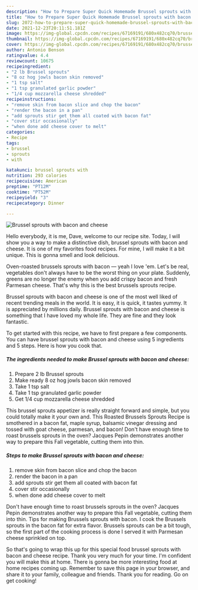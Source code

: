```yaml
---
description: "How to Prepare Super Quick Homemade Brussel sprouts with bacon and cheese"
title: "How to Prepare Super Quick Homemade Brussel sprouts with bacon and cheese"
slug: 2072-how-to-prepare-super-quick-homemade-brussel-sprouts-with-bacon-and-cheese
date: 2021-12-23T20:11:51.181Z
image: https://img-global.cpcdn.com/recipes/67169191/680x482cq70/brussel-sprouts-with-bacon-and-cheese-recipe-main-photo.jpg
thumbnail: https://img-global.cpcdn.com/recipes/67169191/680x482cq70/brussel-sprouts-with-bacon-and-cheese-recipe-main-photo.jpg
cover: https://img-global.cpcdn.com/recipes/67169191/680x482cq70/brussel-sprouts-with-bacon-and-cheese-recipe-main-photo.jpg
author: Antonio Benson
ratingvalue: 4.4
reviewcount: 10675
recipeingredient:
- "2 lb Brussel sprouts"
- "8 oz hog jowls bacon skin removed"
- "1 tsp salt"
- "1 tsp granulated garlic powder"
- "1/4 cup mozzarella cheese shredded"
recipeinstructions:
- "remove skin from bacon slice and chop the bacon"
- "render the bacon in a pan"
- "add sprouts stir get them all coated with bacon fat"
- "cover stir occasionally"
- "when done add cheese cover to melt"
categories:
- Recipe
tags:
- brussel
- sprouts
- with

katakunci: brussel sprouts with 
nutrition: 293 calories
recipecuisine: American
preptime: "PT12M"
cooktime: "PT52M"
recipeyield: "3"
recipecategory: Dinner

---
```



![Brussel sprouts with bacon and cheese](https://img-global.cpcdn.com/recipes/67169191/680x482cq70/brussel-sprouts-with-bacon-and-cheese-recipe-main-photo.jpg)

Hello everybody, it is me, Dave, welcome to our recipe site. Today, I will show you a way to make a distinctive dish, brussel sprouts with bacon and cheese. It is one of my favorites food recipes. For mine, I will make it a bit unique. This is gonna smell and look delicious.

Oven-roasted brussels sprouts with bacon — yeah I love &#39;em. Let&#39;s be real, vegetables don&#39;t always have to be the worst thing on your plate. Suddenly, greens are no longer the enemy when you add crispy bacon and fresh Parmesan cheese. That&#39;s why this is the best brussels sprouts recipe.

Brussel sprouts with bacon and cheese is one of the most well liked of recent trending meals in the world. It is easy, it is quick, it tastes yummy. It is appreciated by millions daily. Brussel sprouts with bacon and cheese is something that I have loved my whole life. They are fine and they look fantastic.


To get started with this recipe, we have to first prepare a few components. You can have brussel sprouts with bacon and cheese using 5 ingredients and 5 steps. Here is how you cook that.

<!--inarticleads1-->

##### The ingredients needed to make Brussel sprouts with bacon and cheese:

1. Prepare 2 lb Brussel sprouts
1. Make ready 8 oz hog jowls bacon skin removed
1. Take 1 tsp salt
1. Take 1 tsp granulated garlic powder
1. Get 1/4 cup mozzarella cheese shredded


This brussel sprouts appetizer is really straight forward and simple, but you could totally make it your own and. This Roasted Brussels Sprouts Recipe is smothered in a bacon fat, maple syrup, balsamic vinegar dressing and tossed with goat cheese, parmesan, and bacon! Don&#39;t have enough time to roast brussels sprouts in the oven? Jacques Pepin demonstrates another way to prepare this Fall vegetable, cutting them into thin. 

<!--inarticleads2-->

##### Steps to make Brussel sprouts with bacon and cheese:

1. remove skin from bacon slice and chop the bacon
1. render the bacon in a pan
1. add sprouts stir get them all coated with bacon fat
1. cover stir occasionally
1. when done add cheese cover to melt


Don&#39;t have enough time to roast brussels sprouts in the oven? Jacques Pepin demonstrates another way to prepare this Fall vegetable, cutting them into thin. Tips for making Brussels sprouts with bacon. I cook the Brussels sprouts in the bacon fat for extra flavor. Brussels sprouts can be a bit tough, so the first part of the cooking process is done I served it with Parmesan cheese sprinkled on top. 

So that's going to wrap this up for this special food brussel sprouts with bacon and cheese recipe. Thank you very much for your time. I'm confident you will make this at home. There is gonna be more interesting food at home recipes coming up. Remember to save this page in your browser, and share it to your family, colleague and friends. Thank you for reading. Go on get cooking!
